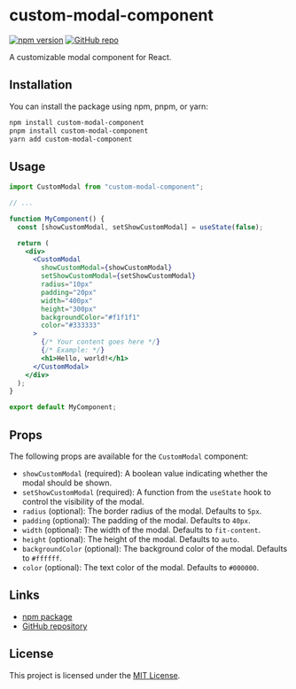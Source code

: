 # custom-modal-component

[![npm version](https://img.shields.io/npm/v/custom-modal-component.svg)](https://www.npmjs.com/package/custom-modal-component)
[![GitHub repo](https://img.shields.io/badge/GitHub-Repo-blue.svg)](https://github.com/Peallyz/Projet14_HRnet)

A customizable modal component for React.

## Installation

You can install the package using npm, pnpm, or yarn:

```bash
npm install custom-modal-component
pnpm install custom-modal-component
yarn add custom-modal-component
```

## Usage

```jsx
import CustomModal from "custom-modal-component";

// ...

function MyComponent() {
  const [showCustomModal, setShowCustomModal] = useState(false);

  return (
    <div>
      <CustomModal
        showCustomModal={showCustomModal}
        setShowCustomModal={setShowCustomModal}
        radius="10px"
        padding="20px"
        width="400px"
        height="300px"
        backgroundColor="#f1f1f1"
        color="#333333"
      >
        {/* Your content goes here */}
        {/* Example: */}
        <h1>Hello, world!</h1>
      </CustomModal>
    </div>
  );
}

export default MyComponent;
```

## Props

The following props are available for the `CustomModal` component:

- `showCustomModal` (required): A boolean value indicating whether the modal should be shown.
- `setShowCustomModal` (required): A function from the `useState` hook to control the visibility of the modal.
- `radius` (optional): The border radius of the modal. Defaults to `5px`.
- `padding` (optional): The padding of the modal. Defaults to `40px`.
- `width` (optional): The width of the modal. Defaults to `fit-content`.
- `height` (optional): The height of the modal. Defaults to `auto`.
- `backgroundColor` (optional): The background color of the modal. Defaults to `#ffffff`.
- `color` (optional): The text color of the modal. Defaults to `#000000`.

## Links

- [npm package](https://www.npmjs.com/package/custom-modal-component)
- [GitHub repository](https://github.com/Peallyz/Projet14_HRnet)

## License

This project is licensed under the [MIT License](LICENSE).
